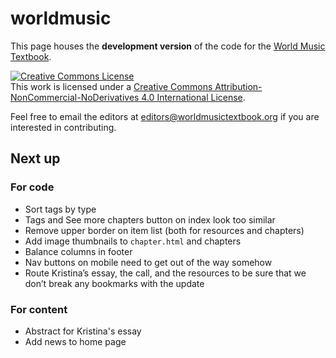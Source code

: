 # worldmusic

This page houses the **development version** of the code for the [World Music Textbook](worldmusictextbook.org).

<a rel="license" href="http://creativecommons.org/licenses/by-nc-nd/4.0/"><img alt="Creative Commons License" style="border-width:0" src="https://i.creativecommons.org/l/by-nc-nd/4.0/88x31.png" /></a><br />This work is licensed under a <a rel="license" href="http://creativecommons.org/licenses/by-nc-nd/4.0/">Creative Commons Attribution-NonCommercial-NoDerivatives 4.0 International License</a>.

Feel free to email the editors at [editors@worldmusictextbook.org](mailto:editors@worldmusictextbook.org) if you are interested in contributing.

## Next up 

### For code

* Sort tags by type
* Tags and See more chapters button on index look too similar
* Remove upper border on item list (both for resources and chapters)
* Add image thumbnails to `chapter.html` and chapters
* Balance columns in footer
* Nav buttons on mobile need to get out of the way somehow
* Route Kristina’s essay, the call, and the resources to be sure that we don’t break any bookmarks with the update

### For content

* Abstract for Kristina's essay
* Add news to home page
